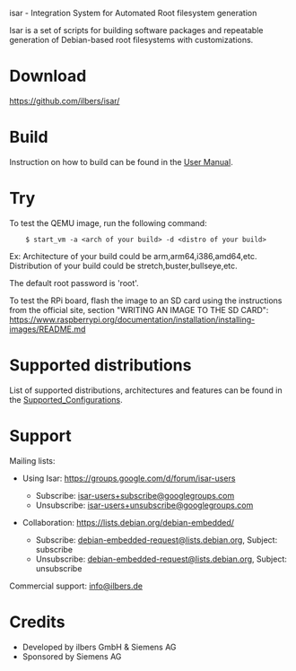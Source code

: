 
isar - Integration System for Automated Root filesystem generation

Isar is a set of scripts for building software packages and repeatable
generation of Debian-based root filesystems with customizations.

# Download

https://github.com/ilbers/isar/

# Build

Instruction on how to build can be found in the [User Manual](doc/user_manual.md).


# Try

To test the QEMU image, run the following command:

        $ start_vm -a <arch of your build> -d <distro of your build>

Ex: Architecture of your build could be arm,arm64,i386,amd64,etc.
    Distribution of your build could be stretch,buster,bullseye,etc.

The default root password is 'root'.

To test the RPi board, flash the image to an SD card using the instructions from the official site,
section "WRITING AN IMAGE TO THE SD CARD":
 https://www.raspberrypi.org/documentation/installation/installing-images/README.md

# Supported distributions

List of supported distributions, architectures and features can be found in the [Supported_Configurations](Supported_Configurations.md).

# Support

Mailing lists:

* Using Isar: https://groups.google.com/d/forum/isar-users
  * Subscribe: isar-users+subscribe@googlegroups.com
  * Unsubscribe: isar-users+unsubscribe@googlegroups.com

* Collaboration: https://lists.debian.org/debian-embedded/
  * Subscribe: debian-embedded-request@lists.debian.org, Subject: subscribe
  * Unsubscribe: debian-embedded-request@lists.debian.org, Subject: unsubscribe

Commercial support: info@ilbers.de

# Credits

* Developed by ilbers GmbH & Siemens AG
* Sponsored by Siemens AG
